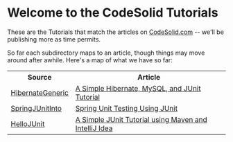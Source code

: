 Welcome to the CodeSolid Tutorials
=========

These are the Tutorials that match the articles on <a href="http://www.codesolid.com">CodeSolid.com</a> -- we'll be publishing more as time permits.

So far each subdirectory maps to an article, though things may move around after awhile.  Here's a map of what we have so far:

<table>
<tr><th>Source</th><th>Article</th></tr>
<tr>
	<td><a href="https://github.com/CodeSolid/tutorials/tree/master/SpringJUnitIntro">HibernateGeneric</a></td>
	<td><a href="http://www.particlewave.com/2013/05/22/a-simple-hibernate-mysql-and-junit-tutorial/">A Simple Hibernate, MySQL, and JUnit Tutorial</a></td>
</tr>
<tr>	
	<td><a href="https://github.com/CodeSolid/tutorials/tree/master/SpringJUnitIntro">SpringJUnitInto</a></td>
	<td><a href="http://www.particlewave.com/2013/05/16/spring-unit-testing-using-junit/">Spring Unit Testing Using JUnit</a></td>
</td>
</tr>

<tr>
	<td><a href="https://github.com/CodeSolid/tutorials/tree/master/HelloJUnit">HelloJUnit</a></a></td>
	<td><a href="http://codesolid.com/2013/05/11/a-simple-junit-tutorial-using-maven-and-intellij-idea/">A Simple JUnit Tutorial using Maven and IntelliJ Idea</a></td>
</tr>
</table>
